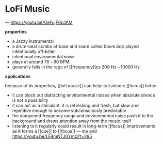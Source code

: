 # LoFi Music

&mdash; <https://youtu.be/OeFujF6LdAM>

**properties**

- a Jazzy instrumental
- a drum-beat combo of base and snare called _boom bap_ played intentionally off-kilter
- intentional environmental noise
- plays at around $70 \cdots 90$ BPM
- generally falls in the rage of [[frequency]]es $200\ \text{Hz} \cdots 10000\ \text{Hz}$

**applications**

because of its properties, [[lofi music]] can help its listeners [[focus]] better

- it can block out distracting environmental noises when absolute silence is not a possibility
- it can act as a stimulant; it is refreshing and fresh, but slow and repetitive enough to become subconsciously predictable
- the dampened frequency range and environmental noise push it to the background and draws attention away from the music itself
- listening to it regularly could result in long-term [[focus]] improvements as it forms a [[cue]] to [[focus]] &mdash; me and <https://youtu.be/LE8mNTJOYmQ?t=285>
